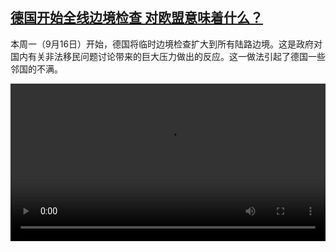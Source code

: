 <!--1726757223000-->
[德国开始全线边境检查 对欧盟意味着什么？](https://www.dw.com/zh/%E5%BE%B7%E5%9B%BD%E5%BC%80%E5%A7%8B%E5%85%A8%E7%BA%BF%E8%BE%B9%E5%A2%83%E6%A3%80%E6%9F%A5%20%E5%AF%B9%E6%AC%A7%E7%9B%9F%E6%84%8F%E5%91%B3%E7%9D%80%E4%BB%80%E4%B9%88%EF%BC%9F/a-70227876)
------

<p>本周一（9月16日）开始，德国将临时边境检查扩大到所有陆路边境。这是政府对国内有关非法移民问题讨论带来的巨大压力做出的反应。这一做法引起了德国一些邻国的不满。</small></p><video src="https://tvdownloaddw-a.akamaihd.net/vps/webvideos/CHI/2024/DWVG/DWVGCHI240916_DWPLCHI240916_Grenzkontrolle-L_01ICW_AVC_512x288.mp4" controls style="width:100%"></video>
